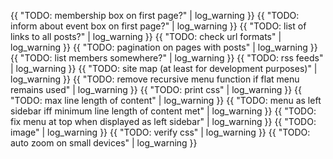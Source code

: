 ---
---
{{ "TODO: membership box on first page?" | log_warning }}
{{ "TODO: inform about event box on first page?" | log_warning }}
{{ "TODO: list of links to all posts?" | log_warning }}
{{ "TODO: check url formats" | log_warning }}
{{ "TODO: pagination on pages with posts" | log_warning }}
{{ "TODO: list members somewhere?" | log_warning }}
{{ "TODO: rss feeds" | log_warning }}
{{ "TODO: site map (at least for development purposes)" | log_warning }}
{{ "TODO: remove recursive menu function if flat menu remains used" | log_warning }}
{{ "TODO: print css" | log_warning }}
{{ "TODO: max line length of content" | log_warning }}
{{ "TODO: menu as left sidebar iff minimum line length of content met" | log_warning }}
{{ "TODO: fix menu at top when displayed as left sidebar" | log_warning }}
{{ "TODO: image" | log_warning }}
{{ "TODO: verify css" | log_warning }}
{{ "TODO: auto zoom on small devices" | log_warning }}
